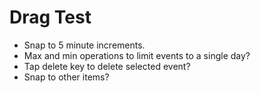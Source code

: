 # Drag Test

- Snap to 5 minute increments.
- Max and min operations to limit events to a single day?
- Tap delete key to delete selected event?
- Snap to other items?
